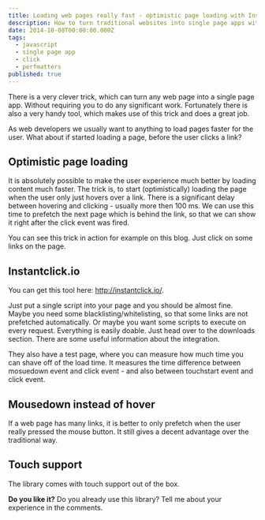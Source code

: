 ```yaml
---
title: Loading web pages really fast - optimistic page loading with Instantclick.io
description: How to turn traditional websites into single page apps with Instantclick.io
date: 2014-10-08T00:00:00.000Z
tags:
  - javascript
  - single page app
  - click
  - perfmatters
published: true
---
```


There is a very clever trick, which can turn any web page into a single page app. Without requiring you to do any significant work. Fortunately there is also a very handy tool, which makes use of this trick and does a great job.

<!-- readmore -->

As web developers we usually want to anything to load pages faster for the user. What about if started loading a page, before the user clicks a link?

## Optimistic page loading

It is absolutely possible to make the user experience much better by loading content much faster.
The trick is, to start (optimistically) loading the page when the user only just hovers over a link.
There is a significant delay between hovering and clicking - usually more then 100 ms.
We can use this time to prefetch the next page which is behind the link, so that we can show it right after the click event was fired.

You can see this trick in action for example on this blog. Just click on some links on the page.

## Instantclick.io

You can get this tool here: <a href="http://instantclick.io/" rel="external,nofollow">http://instantclick.io/</a>.

Just put a single script into your page and you should be almost fine. Maybe you need some blacklisting/whitelisting,
so that some links are not prefetched automatically. Or maybe you want some scripts to execute on every request.
Everything is easily doable. Just head over to the downloads section. There are some useful information about the integration.

They also have a test page, where you can measure how much time you can shave off of the load time.
It measures the time difference between mosuedown event and click event - and also between touchstart event and click event.

## Mousedown instead of hover

If a web page has many links, it is better to only prefetch when the user really pressed the mouse button.
It still gives a decent advantage over the traditional way.

## Touch support

The library comes with touch support out of the box.


**Do you like it?** Do you already use this library? Tell me about your experience in the comments.
